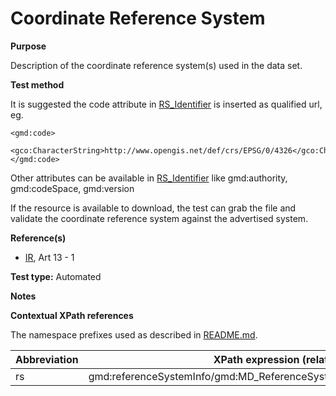 
# Coordinate Reference System

**Purpose**	

Description of the coordinate reference system(s) used in the data set.

**Test method**	

It is suggested the code attribute in [RS_Identifier](#rs) is inserted as qualified url, eg. 

```
<gmd:code>
   <gco:CharacterString>http://www.opengis.net/def/crs/EPSG/0/4326</gco:CharacterString>
</gmd:code>
```

Other attributes can be available in [RS_Identifier](#rs) like gmd:authority, gmd:codeSpace, gmd:version

If the resource is available to download, the test can grab the file and validate the coordinate 
reference system against the advertised system.

**Reference(s)**	 

* [IR](./README.md#IR), Art 13 - 1

**Test type:** Automated

**Notes**

**Contextual XPath references**

The namespace prefixes used as described in [README.md](./README.md#namespaces).

Abbreviation                                   |  XPath expression (relative to gmd:MD_Metadata)
-----------------------------------------------| -------------------------------------------------------------------------
rs <a name="rs"></a>   | gmd:referenceSystemInfo/gmd:MD_ReferenceSystem/gmd:referenceSystemIdentifier/gmd:RS_Identifier
